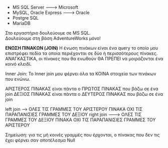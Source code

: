 * MS SQL Server ---> Microsoft
* MySQL, Oracle Express ---> Oracle
* Postgre SQL
* MariaDB

Στο εργαστήριο δουλεύουμε σε MS SQL.<br>
Δουλεύουμε στη βάση AdventureWorks μόνο!

**ΕΝΩΣΗ ΠΙΝΑΚΩΝ (JOIN)**
Η ένωση πινάκων είναι ένα query το οποίο μου επιστρέφει πεδία τα οποία περιέχονται σε δύο ή περισσότερους πίνακες.
ΑΝΑΓΚΑΣΤΙΚΑ, οι πίνακες που θα ενωθούν ΘΑ ΠΡΕΠΕΙ να μοιράζονται ένα κοινό κλειδί.

Inner Join: Το Inner join μου φέρνει όλα τα ΚΟΙΝΑ στοιχεία των πινάκων που ενώνω.

ΑΡΙΣΤΕΡΟΣ ΠΙΝΑΚΑΣ είναι πάντα ο ΠΡΩΤΟΣ ΠΙΝΑΚΑΣ που βάζω σε ένα join
ΔΕΞΙΟΣ ΠΙΝΑΚΑΣ είναι πάντα ο ΔΕΥΤΕΡΟΣ ΠΙΝΑΚΑΣ που βάζω σε ένα join

left join --> ΟΛΕΣ ΤΙΣ ΓΡΑΜΜΕΣ ΤΟΥ ΑΡΙΣΤΕΡΟΥ ΠΙΝΑΚΑ ΟΧΙ ΤΙΣ ΠΑΡΑΠΑΝΙΣΙΕΣ ΓΡΑΜΜΕΣ ΤΟΥ ΔΕΞΙΟΥ
right join ---> ΟΛΕΣ ΤΙΣ ΓΡΑΜΜΕΣ ΤΟΥ ΔΕΞΙΟΥ ΠΙΝΑΚΑ ΟΧΙ ΤΙΣ ΠΑΡΑΠΑΝΙΣΙΕΣ ΓΡΑΜΜΕΣ ΤΟΥ ΑΡΙΣΤΕΡΟΥ

Σημείωση: για τις μή κοινές γραμμές που έρχονται, ο πίνακας που δεν τις έχει φέρνει σαν αποτέλεσμα Null




